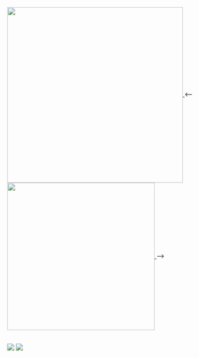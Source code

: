 <a href="https://github.com/anuraghazra/github-readme-stats">
  <img align="center" src="https://github-readme-stats.vercel.app/api?username=elan0r&show_icons=true&title_color=05CD0E&text_color=05CD0E&bg_color=040504&icon_color=23A960&border_color=23A960" width=405/>
</a>
<--<a href="https://github.com/anuraghazra/convoychat">
  <img align="center" src="https://github-readme-stats.vercel.app/api/top-langs/?username=elan0r&theme=aura&layout=compact&title_color=05CD0E&text_color=05CD0E&bg_color=040504&border_color=23A960" width=340 />
</a>
-->
<br>
<br>
<p align="left">
          <img src="https://img.shields.io/github/followers/Elan0r?label=follow%20github&style=flat-square" />
    </a>
          <img src="https://komarev.com/ghpvc/?username=Elan0r&label=Profile%20views&color=0e75b6&style=flat" />
    </a>
  </p>
